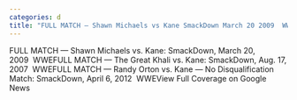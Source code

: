 ```yaml
---
categories: d
title: "FULL MATCH — Shawn Michaels vs Kane SmackDown March 20 2009  WWE"
---
```

FULL MATCH — Shawn Michaels vs. Kane: SmackDown, March 20, 2009&nbsp;&nbsp;WWEFULL MATCH — The Great Khali vs. Kane: SmackDown, Aug. 17, 2007&nbsp;&nbsp;WWEFULL MATCH — Randy Orton vs. Kane — No Disqualification Match: SmackDown, April 6, 2012&nbsp;&nbsp;WWEView Full Coverage on Google News